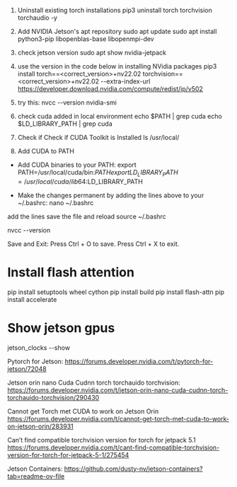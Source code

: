 
1. Uninstall existing torch installations
pip3 uninstall torch torchvision torchaudio -y

1. Add NVIDIA Jetson's apt repository
sudo apt update
sudo apt install python3-pip libopenblas-base libopenmpi-dev

1. check jetson version 
sudo apt show nvidia-jetpack

1. use the version in the code below in installing NVidia packages
pip3 install torch==<correct_version>+nv22.02 torchvision==<correct_version>+nv22.02 --extra-index-url https://developer.download.nvidia.com/compute/redist/jp/v502

1. try this:
nvcc --version
nvidia-smi

1. check cuda added in local environment
echo $PATH | grep cuda
echo $LD_LIBRARY_PATH | grep cuda

1. Check if Check if CUDA Toolkit is Installed
ls /usr/local/

1. Add CUDA to PATH
* Add CUDA binaries to your PATH:
export PATH=/usr/local/cuda/bin:$PATH
export LD_LIBRARY_PATH=/usr/local/cuda/lib64:$LD_LIBRARY_PATH

* Make the changes permanent by adding the lines above to your ~/.bashrc:
nano ~/.bashrc

add the lines save the file and reload
source ~/.bashrc

nvcc --version

Save and Exit:
Press Ctrl + O to save.
Press Ctrl + X to exit.



# Install flash attention
pip install setuptools wheel cython
pip install build
pip install flash-attn
pip install accelerate

# Show jetson gpus
jetson_clocks --show

Pytorch for Jetson:
https://forums.developer.nvidia.com/t/pytorch-for-jetson/72048

Jetson orin nano Cuda Cudnn torch torchauido torchvision:
https://forums.developer.nvidia.com/t/jetson-orin-nano-cuda-cudnn-torch-torchauido-torchvision/290430

Cannot get Torch met CUDA to work on Jetson Orin
https://forums.developer.nvidia.com/t/cannot-get-torch-met-cuda-to-work-on-jetson-orin/283931

Can’t find compatible torchvision version for torch for jetpack 5.1
https://forums.developer.nvidia.com/t/cant-find-compatible-torchvision-version-for-torch-for-jetpack-5-1/275454

Jetson Containers:
https://github.com/dusty-nv/jetson-containers?tab=readme-ov-file




